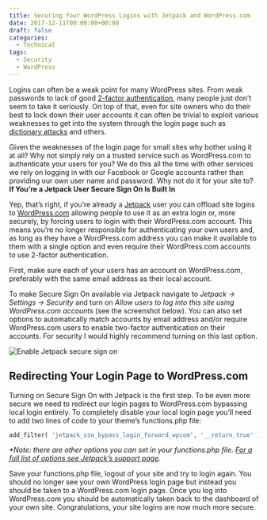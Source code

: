 ```yaml
---
title: Securing Your WordPress Logins with Jetpack and WordPress.com
date: 2017-12-11T00:00:00+00:00
draft: false
categories:
  - Technical
tags:
  - Security
  - WordPress
---
```


Logins can often be a weak point for many WordPress sites. From weak passwords to lack of good [2-factor authentication][1], many people just don’t seem to take it seriously. On top of that, even for site owners who do their best to lock down their user accounts it can often be trivial to exploit various weaknesses to get into the system through the login page such as [dictionary attacks][2] and others.

Given the weaknesses of the login page for small sites why bother using it at all? Why not simply rely on a trusted service such as WordPress.com to authenticate your users for you? We do this all the time with other services we rely on logging in with our Facebook or Google accounts rather than providing our own user name and password. Why not do it for your site to?
**If You’re a Jetpack User Secure Sign On Is Built In**

Yep, that’s right, if you’re already a [Jetpack][3] user you can offload site logins to [WordPress.com][4] allowing people to use it as an extra login or, more securely, by forcing users to login with their WordPress.com account. This means you’re no longer responsible for authenticating your own users and, as long as they have a WordPress.com address you can make it available to them with a single option and even require their WordPress.com accounts to use 2-factor authentication.

First, make sure each of your users has an account on WordPress.com, preferably with the same email address as their local account.

To make Secure Sign On available via Jetpack navigate to _Jetpack -> Settings -> Security_ and turn on _Allow users to log into this site using WordPress.com accounts_ (see the screenshot below). You can also set options to automatically match accounts by email address and/or require WordPress.com users to enable two-factor authentication on their accounts. For security I would highly recommend turning on this last option.

![Enable Jetpack secure sign on](/images/2017/12/enable-jetpack-secure-sign-on.jpg "Go to your Jetpack Security settings and turn on WordPress.com logins and their associated options.")

## Redirecting Your Login Page to WordPress.com

Turning on Secure Sign On with Jetpack is the first step. To be even more secure we need to redirect our login pages to WordPress.com bypassing local login entirely. To completely disable your local login page you’ll need to add two lines of code to your theme’s functions.php file:

``` php
add_filter( 'jetpack_sso_bypass_login_forward_wpcom', '__return_true' );add_filter( 'jetpack_remove_login_form', '__return_true' );
```

_*Note: there are other options you can set in your functions.php file. [For a full list of options see Jetpack’s support page][5]._

Save your functions.php file, logout of your site and try to login again. You should no longer see your own WordPress login page but instead you should be taken to a WordPress.com login page. Once you log into WordPress.com you should be automatically taken back to the dashboard of your own site. Congratulations, your site logins are now much more secure.

 [1]: https://en.wikipedia.org/wiki/Multi-factor_authentication
 [2]: https://en.wikipedia.org/wiki/Dictionary_attack
 [3]: https://jetpack.com/
 [4]: https://wordpress.com/
 [5]: https://jetpack.com/support/sso/